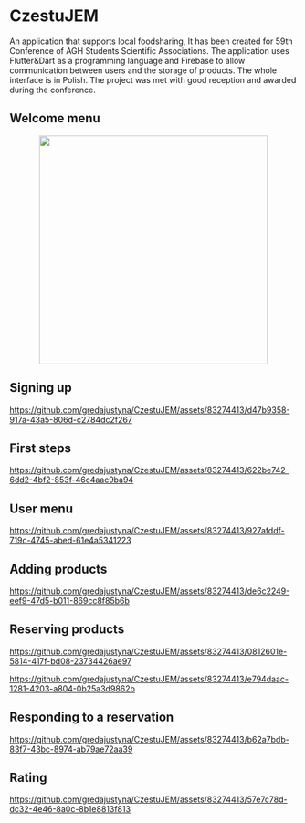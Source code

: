 # CzestuJEM
An application that supports local foodsharing, It has been created for 59th Conference of AGH Students Scientific Associations. The application uses Flutter&Dart as a programming language and Firebase to allow communication between users and the storage of products. The whole interface is in Polish. The project was met with good reception and awarded during the conference.

## Welcome menu
<p align = "center">
  <img src = "https://github.com/gredajustyna/CzestuJEM/assets/83274413/81a5202c-fd17-4082-a09c-08f260bcb8ff" height="400"/>
</p>

## Signing up
https://github.com/gredajustyna/CzestuJEM/assets/83274413/d47b9358-917a-43a5-806d-c2784dc2f267

## First steps
https://github.com/gredajustyna/CzestuJEM/assets/83274413/622be742-6dd2-4bf2-853f-46c4aac9ba94

## User menu
https://github.com/gredajustyna/CzestuJEM/assets/83274413/927afddf-719c-4745-abed-61e4a5341223

## Adding products
https://github.com/gredajustyna/CzestuJEM/assets/83274413/de6c2249-eef9-47d5-b011-869cc8f85b6b

## Reserving products
https://github.com/gredajustyna/CzestuJEM/assets/83274413/0812601e-5814-417f-bd08-23734426ae97

https://github.com/gredajustyna/CzestuJEM/assets/83274413/e794daac-1281-4203-a804-0b25a3d9862b


## Responding to a reservation
https://github.com/gredajustyna/CzestuJEM/assets/83274413/b62a7bdb-83f7-43bc-8974-ab79ae72aa39

## Rating
https://github.com/gredajustyna/CzestuJEM/assets/83274413/57e7c78d-dc32-4e46-8a0c-8b1e8813f813


